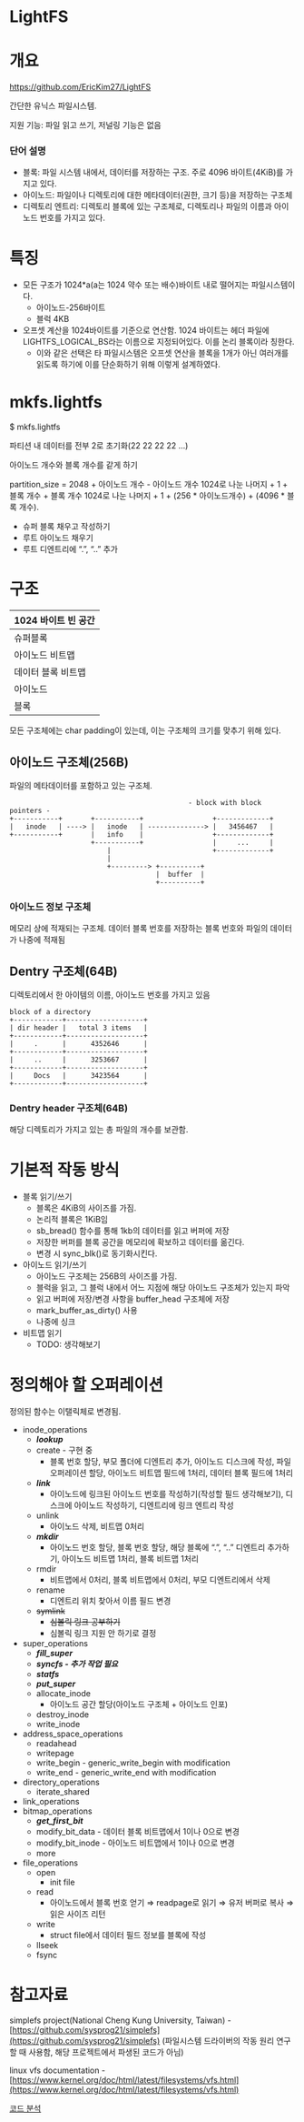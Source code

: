 # LightFS

# 개요

https://github.com/EricKim27/LightFS

간단한 유닉스 파일시스템.

지원 기능: 파일 읽고 쓰기, 저널링 기능은 없음

### 단어 설명

- 블록: 파일 시스템 내에서, 데이터를 저장하는 구조. 주로 4096 바이트(4KiB)를 가지고 있다.
- 아이노드: 파일이나 디렉토리에 대한 메타데이터(권한, 크기 등)을 저장하는 구조체
- 디렉토리 엔트리: 디렉토리 블록에 있는 구조체로, 디렉토리나 파일의 이름과 아이노드 번호를 가지고 있다.

# 특징

- 모든 구조가 1024*a(a는 1024 약수 또는 배수)바이트 내로 떨어지는 파일시스템이다.
    - 아이노드-256바이트
    - 블럭 4KB
- 오프셋 계산을 1024바이트를 기준으로 연산함. 1024 바이트는 헤더 파일에 LIGHTFS_LOGICAL_BS라는 이름으로 지정되어있다. 이를 논리 블록이라 칭한다.
    - 이와 같은 선택은 타 파일시스템은 오프셋 연산을 블록을 1개가 아닌 여러개를 읽도록 하기에 이를 단순화하기 위해 이렇게 설계하였다.

# mkfs.lightfs

$ mkfs.lightfs <dev>

파티션 내 데이터를 전부 2로 초기화(22 22 22 22 …)

아이노드 개수와 블록 개수를 같게 하기

partition_size = 2048 + 아이노드 개수 - 아이노드 개수 1024로 나눈 나머지 + 1 + 블록 개수 + 블록 개수 1024로 나눈 나머지 + 1 + (256 * 아이노드개수) + (4096 * 블록 개수). 

- 슈퍼 블록 채우고 작성하기
- 루트 아이노드 채우기
- 루트 디엔트리에 “.”, “..” 추가

# 구조

| 1024 바이트 빈 공간 |
| --- |
| 슈퍼블록 |
| 아이노드 비트맵 |
| 데이터 블록 비트맵 |
| 아이노드 |
| 블록 |

모든 구조체에는 char padding이 있는데, 이는 구조체의 크기를 맞추기 위해 있다.

## 아이노드 구조체(256B)

파일의 메타데이터를 포함하고 있는 구조체.

```
                                            - block with block pointers -
+-----------+       +-----------+                 +-------------+
|   inode   | ----> |   inode   | --------------> |   3456467   |
+-----------+       |   info    |                 +-------------+
                    +-----------+                 |     ...     |
                        |                         +-------------+
                        |
                        +---------> +----------+
                                    |  buffer  |
                                    +----------+
```

### 아이노드 정보 구조체

메모리 상에 적재되는 구조체. 데이터 블록 번호를 저장하는 블록 번호와 파일의 데이터가 나중에 적재됨

## Dentry 구조체(64B)

디렉토리에서 한 아이템의 이름, 아이노드 번호를 가지고 있음

```
block of a directory
+------------+-------------------+
| dir header |   total 3 items   |
+------------+-------------------+
|     .      |      4352646      |
+------------+-------------------+
|     ..     |      3253667      |
+------------+-------------------+
|     Docs   |      3423564      |
+------------+-------------------+
```

### Dentry header 구조체(64B)

해당 디렉토리가 가지고 있는 총 파일의 개수를 보관함. 

# 기본적 작동 방식

- 블록 읽기/쓰기
    - 블록은 4KiB의 사이즈를 가짐.
    - 논리적 블록은 1KiB임
    - sb_bread() 함수를 통해 1kb의 데이터를 읽고 버퍼에 저장
    - 저장한 버퍼를 블록 공간을 메모리에 확보하고 데이터를 옮긴다.
    - 변경 시 sync_blk()로 동기화시킨다.
- 아이노드 읽기/쓰기
    - 아이노드 구조체는 256B의 사이즈를 가짐.
    - 블럭을 읽고, 그 블럭 내에서 어느 지점에 해당 아이노드 구조체가 있는지 파악
    - 읽고 버퍼에 저장/변경 사항을 buffer_head 구조체에 저장
    - mark_buffer_as_dirty() 사용
    - 나중에 싱크
- 비트맵 읽기
    - TODO: 생각해보기

# 정의해야 할 오퍼레이션

정의된 함수는 이탤릭체로 변경됨.

- inode_operations
    - ***lookup***
    - create -  구현 중
        - 블록 번호 할당, 부모 폴더에 디엔트리 추가, 아이노드 디스크에 작성, 파일 오퍼레이션 할당, 아이노드 비트맵 필드에 1처리, 데이터 블록 필드에 1처리
    - ***link***
        - 아이노드에 링크된 아이노드 번호를 작성하기(작성할 필드 생각해보기), 디스크에 아이노드 작성하기, 디엔트리에 링크 엔트리 작성
    - unlink
        - 아이노드 삭제, 비트맵 0처리
    - ***mkdir***
        - 아이노드 번호 할당, 블록 번호 할당, 해당 블록에 “.”, “..” 디엔트리 추가하기, 아이노드 비트맵 1처리, 블록 비트맵 1처리
    - rmdir
        - 비트맵에서 0처리, 블록 비트맵에서 0처리, 부모 디엔트리에서 삭제
    - rename
        - 디엔트리 위치 찾아서 이름 필드 변경
    - ~~symlink~~
        - ~~심볼릭 링크 공부하기~~
        - 심볼릭 링크 지원 안 하기로 결정
- super_operations
    - ***fill_super***
    - ***syncfs - 추가 작업 필요***
    - ***statfs***
    - ***put_super***
    - allocate_inode
        - 아이노드 공간 할당(아이노드 구조체 + 아이노드 인포)
    - destroy_inode
    - write_inode
- address_space_operations
    - readahead
    - writepage
    - write_begin - generic_write_begin with modification
    - write_end - generic_write_end with modification
- directory_operations
    - iterate_shared
- link_operations
- bitmap_operations
    - ***get_first_bit***
    - modify_bit_data - 데이터 블록 비트맵에서 1이나 0으로 변경
    - modify_bit_inode  - 아이노드 비트맵에서 1이나 0으로 변경
    - more
- file_operations
    - open
        - init file
    - read
        - 아이노드에서 블록 번호 얻기 ⇒ readpage로 읽기 ⇒ 유저 버퍼로 복사 ⇒ 읽은 사이즈 리턴
    - write
        - struct file에서 데이터 필드 정보를 블록에 작성
    - llseek
    - fsync

# 참고자료

simplefs project(National Cheng Kung University, Taiwan) - [https://github.com/sysprog21/simplefs](https://github.com/sysprog21/simplefs) (파일시스템 드라이버의 작동 원리 연구할 때 사용함, 해당 프로젝트에서 파생된 코드가 아님)

linux vfs documentation - [https://www.kernel.org/doc/html/latest/filesystems/vfs.html](https://www.kernel.org/doc/html/latest/filesystems/vfs.html)

[코드 분석](https://www.notion.so/afc492e98ea045c3b1e6a8044f1c741a?pvs=21)